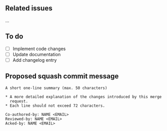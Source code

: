 ## Related issues

<!-- Issues that are closed by or related to this merge request, e.g. "Closes #x" -->

...

## To do

<!--
Action items that need to be completed before merging.
Adjust these as deemed appropriate.
-->

- [ ] Implement code changes
- [ ] Update documentation
- [ ] Add changelog entry

## Proposed squash commit message

<!--
A proposed message for the eventual squashed commit.
Please stick to the following pattern:

- A short one-line summary (max. 50 characters).
- A blank line.
- A detailed explanation of the changes introduced by this merge request.
  Each line should not exceed 72 characters.
*********1*********2*********3*********4*********5*********6*********7** (<-- Ruler for line width assistance)
-->
```
A short one-line summary (max. 50 characters)

* A more detailed explanation of the changes introduced by this merge
  request.
* Each line should not exceed 72 characters.

Co-authored-by: NAME <EMAIL>
Reviewed-by: NAME <EMAIL>
Acked-by: NAME <EMAIL>
```
<!--
*********1*********2*********3*********4*********5*********6*********7** (<-- Ruler for line width assistance)
-->
